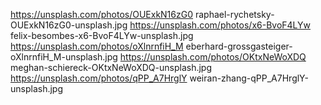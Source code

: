 https://unsplash.com/photos/OUExkN16zG0  raphael-rychetsky-OUExkN16zG0-unsplash.jpg
https://unsplash.com/photos/x6-BvoF4LYw  felix-besombes-x6-BvoF4LYw-unsplash.jpg
https://unsplash.com/photos/oXlnrnfiH_M  eberhard-grossgasteiger-oXlnrnfiH_M-unsplash.jpg
https://unsplash.com/photos/OKtxNeWoXDQ  meghan-schiereck-OKtxNeWoXDQ-unsplash.jpg
https://unsplash.com/photos/qPP_A7HrglY  weiran-zhang-qPP_A7HrglY-unsplash.jpg
